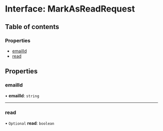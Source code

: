 # Interface: MarkAsReadRequest

## Table of contents

### Properties

- [emailId](MarkAsReadRequest.md#emailid)
- [read](MarkAsReadRequest.md#read)

## Properties

### emailId

• **emailId**: `string`

___

### read

• `Optional` **read**: `boolean`
